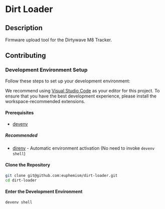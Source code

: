 # Dirt Loader

## Description

Firmware upload tool for the Dirtywave M8 Tracker.

## Contributing

### Development Environment Setup

Follow these steps to set up your development environment:

We recommend using [Visual Studio Code](https://code.visualstudio.com/) as your editor for this project. To ensure that you have the best development experience, please install the workspace-recommended extensions.

#### Prerequisites

- [devenv](https://devenv.sh/)

##### Recommended

- [direnv](https://direnv.net/) - Automatic environment activation (No need to invoke `devenv shell`)

#### Clone the Repository

```sh
git clone git@github.com:euphemism/dirt-loader.git
cd dirt-loader
```

#### Enter the Development Environment

```sh
devenv shell
```
